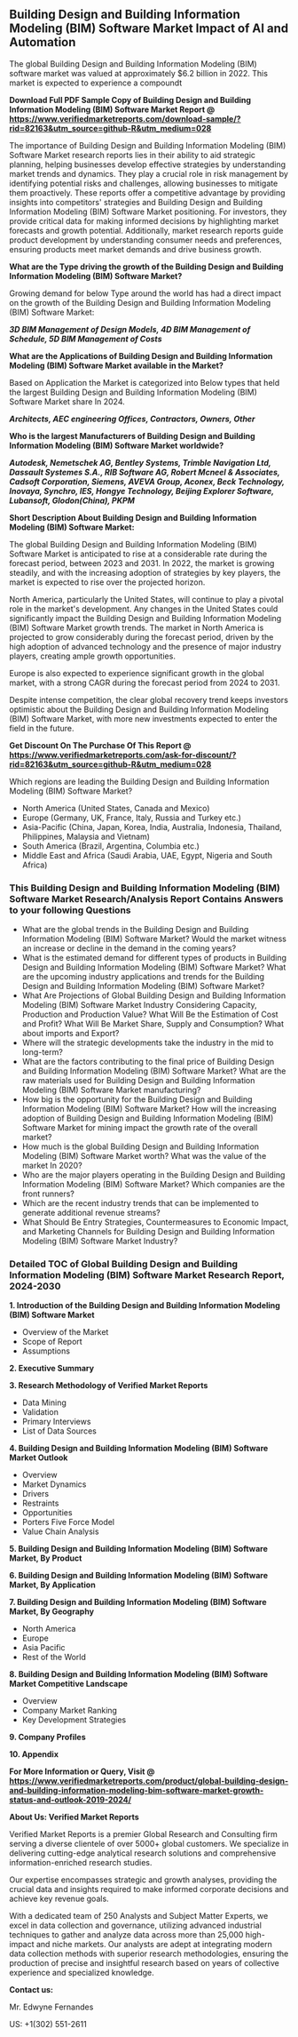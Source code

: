 <h2>Building Design and Building Information Modeling (BIM) Software Market Impact of AI and Automation</h2><p>The global Building Design and Building Information Modeling (BIM) software market was valued at approximately $6.2 billion in 2022. This market is expected to experience a compoundt</p><p id="" class=""><strong>Download Full PDF Sample Copy of Building Design and Building Information Modeling (BIM) Software Market Report @ <a href="https://www.verifiedmarketreports.com/download-sample/?rid=82163&utm_source=github-R&utm_medium=028" target="_blank">https://www.verifiedmarketreports.com/download-sample/?rid=82163&utm_source=github-R&utm_medium=028</a></strong></p><p>The importance of&nbsp;Building Design and Building Information Modeling (BIM) Software Market research reports lies in their ability to aid strategic planning, helping businesses develop effective strategies by understanding market trends and dynamics. They play a crucial role in risk management by identifying potential risks and challenges, allowing businesses to mitigate them proactively. These reports offer a competitive advantage by providing insights into competitors' strategies and Building Design and Building Information Modeling (BIM) Software Market positioning. For investors, they provide critical data for making informed decisions by highlighting market forecasts and growth potential. Additionally, market research reports guide product development by understanding consumer needs and preferences, ensuring products meet market demands and drive business growth.</p><p><strong>What are the&nbsp;Type driving the growth of the Building Design and Building Information Modeling (BIM) Software Market?</strong></p><p id="" class="">Growing demand for below Type around the world has had a direct impact on the growth of the Building Design and Building Information Modeling (BIM) Software Market:</p><em><strong>3D BIM Management of Design Models, 4D BIM Management of Schedule, 5D BIM Management of Costs</strong></em></p><strong>What are the&nbsp;Applications&nbsp;of Building Design and Building Information Modeling (BIM) Software Market available in the Market?</strong></p><p id="" class="">Based on Application the Market is categorized into Below types that held the largest Building Design and Building Information Modeling (BIM) Software Market share In 2024.</p><em><strong>Architects, AEC engineering Offices, Contractors, Owners, Other</strong></em></p><strong>Who is the largest Manufacturers of Building Design and Building Information Modeling (BIM) Software Market worldwide?</strong></p><p><em><strong>Autodesk, Nemetschek AG, Bentley Systems, Trimble Navigation Ltd, Dassault Systemes S.A., RIB Software AG, Robert Mcneel & Associates, Cadsoft Corporation, Siemens, AVEVA Group, Aconex, Beck Technology, Inovaya, Synchro, IES, Hongye Technology, Beijing Explorer Software, Lubansoft, Glodon(China), PKPM</strong></em></p><p id="" class=""><strong>Short Description About Building Design and Building Information Modeling (BIM) Software Market:</strong></p><p>The global Building Design and Building Information Modeling (BIM) Software Market is anticipated to rise at a considerable rate during the forecast period, between 2023 and 2031. In 2022, the market is growing steadily, and with the increasing adoption of strategies by key players, the market is expected to rise over the projected horizon.</p><p>North America, particularly the United States, will continue to play a pivotal role in the market's development. Any changes in the United States could significantly impact the Building Design and Building Information Modeling (BIM) Software Market growth trends. The market in North America is projected to grow considerably during the forecast period, driven by the high adoption of advanced technology and the presence of major industry players, creating ample growth opportunities.</p><p>Europe is also expected to experience significant growth in the global market, with a strong CAGR during the forecast period from 2024 to 2031.</p><p>Despite intense competition, the clear global recovery trend keeps investors optimistic about the Building Design and Building Information Modeling (BIM) Software Market, with more new investments expected to enter the field in the future.</p><p id="" class=""><strong>Get Discount On The Purchase Of This Report @ <a href="https://www.verifiedmarketreports.com/ask-for-discount/?rid=82163&utm_source=github-R&utm_medium=028" target="_blank">https://www.verifiedmarketreports.com/ask-for-discount/?rid=82163&utm_source=github-R&utm_medium=028</a></strong></p>Which regions are leading the Building Design and Building Information Modeling (BIM) Software Market?</p><ul><li>North America (United States, Canada and Mexico)</li><li>Europe (Germany, UK, France, Italy, Russia and Turkey etc.)</li><li>Asia-Pacific (China, Japan, Korea, India, Australia, Indonesia, Thailand, Philippines, Malaysia and Vietnam)</li><li>South America (Brazil, Argentina, Columbia etc.)</li><li>Middle East and Africa (Saudi Arabia, UAE, Egypt, Nigeria and South Africa)</li></ul><h3 id="" class="">This Building Design and Building Information Modeling (BIM) Software Market Research/Analysis Report Contains Answers to your following Questions</h3><ul><li>What are the global trends in the Building Design and Building Information Modeling (BIM) Software Market? Would the market witness an increase or decline in the demand in the coming years?</li><li>What is the estimated demand for different types of products in Building Design and Building Information Modeling (BIM) Software Market? What are the upcoming industry applications and trends for the Building Design and Building Information Modeling (BIM) Software Market?</li><li>What Are Projections of Global Building Design and Building Information Modeling (BIM) Software Market Industry Considering Capacity, Production and Production Value? What Will Be the Estimation of Cost and Profit? What Will Be Market Share, Supply and Consumption? What about imports and Export?</li><li>Where will the strategic developments take the industry in the mid to long-term?</li><li>What are the factors contributing to the final price of Building Design and Building Information Modeling (BIM) Software Market? What are the raw materials used for Building Design and Building Information Modeling (BIM) Software Market manufacturing?</li><li>How big is the opportunity for the Building Design and Building Information Modeling (BIM) Software Market? How will the increasing adoption of Building Design and Building Information Modeling (BIM) Software Market for mining impact the growth rate of the overall market?</li><li>How much is the global Building Design and Building Information Modeling (BIM) Software Market worth? What was the value of the market In 2020?</li><li>Who are the major players operating in the Building Design and Building Information Modeling (BIM) Software Market? Which companies are the front runners?</li><li>Which are the recent industry trends that can be implemented to generate additional revenue streams?</li><li>What Should Be Entry Strategies, Countermeasures to Economic Impact, and Marketing Channels for Building Design and Building Information Modeling (BIM) Software Market Industry?</li></ul><h3 id="" class="">Detailed TOC of Global Building Design and Building Information Modeling (BIM) Software Market Research Report, 2024-2030</h3><p id="" class=""><strong>1. Introduction of the Building Design and Building Information Modeling (BIM) Software Market</strong></p><ul><li>Overview of the Market</li><li>Scope of Report</li><li>Assumptions</li></ul><p id="" class=""><strong>2. Executive Summary</strong></p><p id="" class=""><strong>3. Research Methodology of Verified Market Reports</strong></p><ul><li>Data Mining</li><li>Validation</li><li>Primary Interviews</li><li>List of Data Sources</li></ul><p id="" class=""><strong>4. Building Design and Building Information Modeling (BIM) Software Market Outlook</strong></p><ul><li>Overview</li><li>Market Dynamics</li><li>Drivers</li><li>Restraints</li><li>Opportunities</li><li>Porters Five Force Model</li><li>Value Chain Analysis</li></ul><p id="" class=""><strong>5. Building Design and Building Information Modeling (BIM) Software Market, By Product</strong></p><p id="" class=""><strong>6. Building Design and Building Information Modeling (BIM) Software Market, By Application</strong></p><p id="" class=""><strong>7. Building Design and Building Information Modeling (BIM) Software Market, By Geography</strong></p><ul><li>North America</li><li>Europe</li><li>Asia Pacific</li><li>Rest of the World</li></ul><p id="" class=""><strong>8. Building Design and Building Information Modeling (BIM) Software Market Competitive Landscape</strong></p><ul><li>Overview</li><li>Company Market Ranking</li><li>Key Development Strategies</li></ul><p id="" class=""><strong>9. Company Profiles</strong></p><p id="" class=""><strong>10. Appendix</strong></p><p id="" class=""><strong>For More Information or Query, Visit @ <a href="https://www.verifiedmarketreports.com/product/global-building-design-and-building-information-modeling-bim-software-market-growth-status-and-outlook-2019-2024/" target="_blank">https://www.verifiedmarketreports.com/product/global-building-design-and-building-information-modeling-bim-software-market-growth-status-and-outlook-2019-2024/</a></strong></p><p id="" class=""><strong>About Us: Verified Market Reports</strong></p><p id="" class="">Verified Market Reports is a premier Global Research and Consulting firm serving a diverse clientele of over 5000+ global customers. We specialize in delivering cutting-edge analytical research solutions and comprehensive information-enriched research studies.</p><p id="" class="">Our expertise encompasses strategic and growth analyses, providing the crucial data and insights required to make informed corporate decisions and achieve key revenue goals.</p><p id="" class="">With a dedicated team of 250 Analysts and Subject Matter Experts, we excel in data collection and governance, utilizing advanced industrial techniques to gather and analyze data across more than 25,000 high-impact and niche markets. Our analysts are adept at integrating modern data collection methods with superior research methodologies, ensuring the production of precise and insightful research based on years of collective experience and specialized knowledge.</p><p id="" class=""><strong>Contact us:</strong></p><p id="" class="">Mr. Edwyne Fernandes</p><p id="" class="">US: +1(302) 551-2611</p>